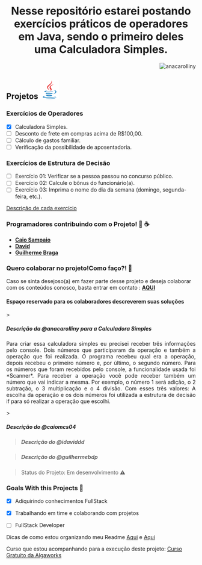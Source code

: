 <h1 align="center"> Nesse repositório estarei postando exercícios práticos de operadores em Java, sendo o primeiro deles uma Calculadora Simples. </h1>
<p align="right"> <img src="https://komarev.com/ghpvc/?username=anacarolliny&label=Profile%20views&color=0e75b6&style=flat" alt="anacarolliny" /> </p>


 ## Projetos <img width="50" src="https://raw.githubusercontent.com/devicons/devicon/master/icons/java/java-original.svg"></img>

### Exercícios de Operadores

- [x]  Calculadora Simples.
- [ ]  Desconto de frete em compras acima de R$100,00.
- [ ]  Cálculo de gastos familiar.
- [ ] Verificação da possibilidade de aposentadoria.

### Exercícios de Estrutura de Decisão

- [ ] Exercício 01: Verificar se a pessoa passou no concurso público.
- [ ] Exercício 02: Calcule o bônus do funcionário(a).
- [ ] Exercício 03: Imprima o nome do dia da semana (domingo, segunda-feira, etc.).

[Descrição de cada exercício](https://github.com/anacarolliny/JavaProjects/tree/master/CursoLogicaCapitulo04)

### Programadores contribuindo com o Projeto! 🖖 ☕

- **[Caio Sampaio](https://github.com/caiomcs04)**
- **[David](https://github.com/idavidd)**
- **[Guilherme Braga](https://github.com/GuilhermeBDP)**

### Quero colaborar no projeto!Como faço?! 🚩

Caso se sinta desejoso(a) em fazer parte desse projeto e deseja colaborar com os conteúdos conosco, basta entrar em contato : **[AQUI](https://discord.gg/anacarolliny#0994)**

<h4>Espaço reservado para os colaboradores descreverem suas soluções</h4>
><h5>Descrição da  @anacarolliny para a Calculadora Simples</h5>

<p align="justify">Para criar essa calculadora simples eu precisei receber três informações pelo console. Dois números que participaram da operação e também a operação que foi realizada.
O programa recebeu qual era a operação, depois recebeu o primeiro número e, por último, o segundo número.
Para os números que foram recebidos pelo console, a funcionalidade usada foi *Scanner*. Para receber a operação você pode receber também um número que vai indicar a mesma. Por exemplo, o número 1 será adição, o 2 subtração, o 3 multiplicação e o 4 divisão.
Com esses três valores: A escolha da operação e os dois números foi utilizada a estrutura de decisão if para só realizar a operação que escolhi.</p>
><h5>Descrição do  @caiomcs04</h5>

><h5>Descrição do  @idaviddd</h5>

><h5>Descrição do  @guilhermebdp</h5>


> Status do Projeto: Em desenvolvimento :warning:

### Goals With this Projects 🎯

- [x] Adiquirindo conhecimentos FullStack
- [x] Trabalhando em time e colaborando com projetos
- [ ] FullStack Developer



Dicas de como estou organizando meu Readme [Aqui](https://dev.to/reginadiana/como-escrever-um-readme-md-sensacional-no-github-4509) e [Aqui](https://dfilitto.com.br/desenvolvimento/c-sharp/como-criar-um-readme-excelente-no-github/)

Curso que estou acompanhando para a execução deste projeto: [Curso Gratuito da Algaworks](https://www.algaworks.com/curso/logica-de-programacao-java/) 
